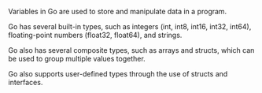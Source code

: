Variables in Go are used to store and manipulate data in a program.

Go has several built-in types, such as integers (int, int8, int16, int32, int64), floating-point numbers (float32, float64), and strings.

Go also has several composite types, such as arrays and structs, which can be used to group multiple values together.

Go also supports user-defined types through the use of structs and interfaces.
